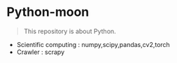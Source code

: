 # Python-moon
> This repository is about Python.
- Scientific computing : numpy,scipy,pandas,cv2,torch
- Crawler : scrapy 

